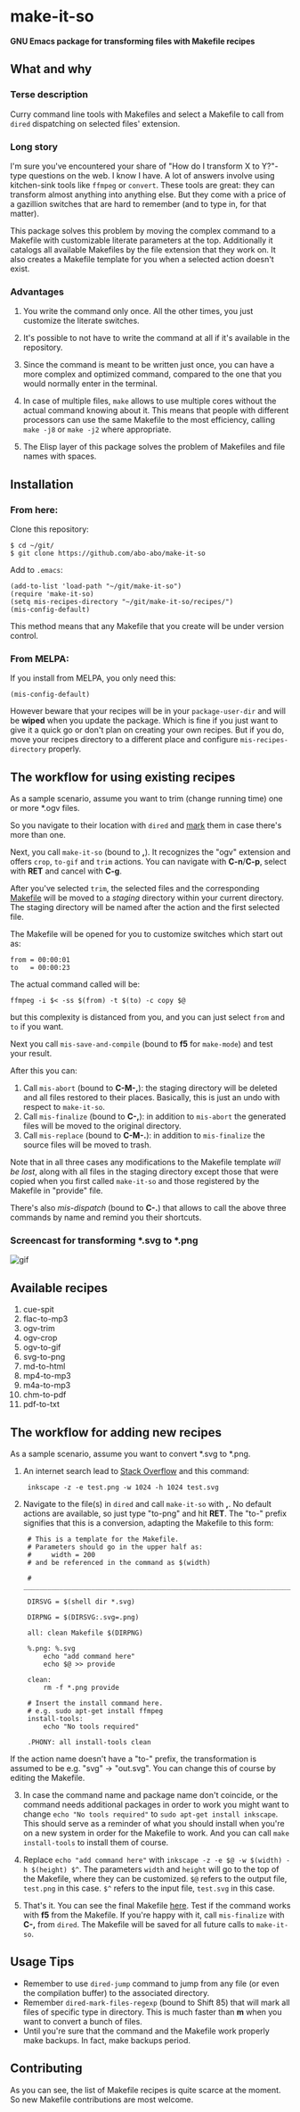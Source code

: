 # make-it-so

**GNU Emacs package for transforming files with Makefile recipes**

## What and why

### Terse description

Curry command line tools with Makefiles and select a Makefile to call
from `dired` dispatching on selected files' extension.

### Long story

I'm sure you've encountered your share of "How do I transform X to
Y?"-type questions on the web. I know I have. A lot of answers involve
using kitchen-sink tools like `ffmpeg` or `convert`. These tools are
great: they can transform almost anything into anything else.  But
they come with a price of a gazillion switches that are hard to
remember (and to type in, for that matter).

This package solves this problem by moving the complex command to a
Makefile with customizable literate parameters at the top.
Additionally it catalogs all available Makefiles by the file extension
that they work on.
It also creates a Makefile template for you when a selected action
doesn't exist.

### Advantages

1. You write the command only once. All the other times, you just
   customize the literate switches.

2. It's possible to not have to write the command at all if it's
   available in the repository.

3. Since the command is meant to be written just once, you can have a
   more complex and optimized command, compared to the one that you
   would normally enter in the terminal.

4. In case of multiple files, `make` allows to use multiple cores
   without the actual command knowing about it. This means that people
   with different processors can use the same Makefile to the most
   efficiency, calling `make -j8` or `make -j2` where appropriate.

5. The Elisp layer of this package solves the problem of Makefiles
   and file names with spaces.

## Installation

### From here:

Clone this repository:

    $ cd ~/git/
    $ git clone https://github.com/abo-abo/make-it-so

Add to `.emacs`:

    (add-to-list 'load-path "~/git/make-it-so")
    (require 'make-it-so)
    (setq mis-recipes-directory "~/git/make-it-so/recipes/")
    (mis-config-default)

This method means that any Makefile that you create will be under
version control.

### From MELPA:

If you install from MELPA, you only need this:

    (mis-config-default)

However beware that your recipes will be in your `package-user-dir`
and will be **wiped** when you update the package.  Which is fine if
you just want to give it a quick go or don't plan on creating your own
recipes. But if you do, move your recipes directory to a different place
and configure `mis-recipes-directory` properly.

## The workflow for using existing recipes

As a sample scenario, assume you want to trim (change running time)
one or more *.ogv files.

So you navigate to their location with `dired` and [mark][dired-mark]
them in case there's more than one.

Next, you call `make-it-so` (bound to **,**). It recognizes the "ogv"
extension and offers `crop`, `to-gif` and `trim` actions. You can
navigate with **C-n**/**C-p**, select with **RET** and cancel with **C-g**.

After you've selected `trim`, the selected files and the corresponding
[Makefile][trim-makefile] will be moved to a *staging* directory within
your current directory. The staging directory will be named after the
action and the first selected file.

The Makefile will be opened for you to customize switches which start out as:

    from = 00:00:01
    to   = 00:00:23

The actual command called will be:

    ffmpeg -i $< -ss $(from) -t $(to) -c copy $@

but this complexity is distanced from you, and you can just select
`from` and `to` if you want.

Next you call `mis-save-and-compile` (bound to **f5** for `make-mode`)
and test your result.

After this you can:

1. Call `mis-abort` (bound to **C-M-,**): the staging directory will be deleted and all
   files restored to their places. Basically, this is just an undo
   with respect to `make-it-so`.
2. Call `mis-finalize` (bound to **C-,**): in addition to `mis-abort` the generated files will be
   moved to the original directory.
3. Call `mis-replace` (bound to **C-M-.**): in addition to `mis-finalize` the source files will be
   moved to trash.

Note that in all three cases any modifications to the Makefile
template *will be lost*, along with all files in the staging directory
except those that were copied when you first called `make-it-so` and
those registered by the Makefile in "provide" file.

There's also *mis-dispatch* (bound to **C-.**) that allows to call the
above three commands by name and remind you their shortcuts.

### Screencast for transforming *.svg to *.png

![gif][svg-png]

## Available recipes

1. cue-spit
2. flac-to-mp3
3. ogv-trim
4. ogv-crop
5. ogv-to-gif
6. svg-to-png
7. md-to-html
8. mp4-to-mp3
9. m4a-to-mp3
9. chm-to-pdf
10. pdf-to-txt

## The workflow for adding new recipes

As a sample scenario, assume you want to convert *.svg to *.png.

1. An internet search lead to [Stack Overflow][stack] and this command:

        inkscape -z -e test.png -w 1024 -h 1024 test.svg

2. Navigate to the file(s) in `dired` and call `make-it-so` with **,**.
No default actions are available, so just type "to-png" and hit **RET**.
The "to-" prefix signifies that this is a conversion, adapting the Makefile to this form:

        # This is a template for the Makefile.
        # Parameters should go in the upper half as:
        #     width = 200
        # and be referenced in the command as $(width)

        # ______________________________________________________________________________

        DIRSVG = $(shell dir *.svg)

        DIRPNG = $(DIRSVG:.svg=.png)

        all: clean Makefile $(DIRPNG)

        %.png: %.svg
        	echo "add command here"
            echo $@ >> provide

        clean:
        	rm -f *.png provide

        # Insert the install command here.
        # e.g. sudo apt-get install ffmpeg
        install-tools:
        	echo "No tools required"

        .PHONY: all install-tools clean

If the action name doesn't have a "to-" prefix, the transformation is assumed to be
e.g. "svg" -> "out.svg". You can change this of course by editing the Makefile.

3. In case the command name and package name don't coincide, or the
command needs additional packages in order to work you might want to
change `echo "No tools required"` to `sudo apt-get install inkscape`.
This should serve as a reminder of what you should install when you're
on a new system in order for the Makefile to work. And you can call `make install-tools`
to install them of course.

4. Replace `echo "add command here"` with `inkscape -z -e $@ -w $(width) -h $(height) $^`.
The parameters `width` and `height` will go to the top of the Makefile, where they
can be customized. `$@` refers to the output file, `test.png` in this case.
`$^` refers to the input file, `test.svg` in this case.

5. That's it. You can see the final Makefile [here][to-png-makefile].
Test if the command works with **f5** from the Makefile.  If you're
happy with it, call `mis-finalize` with **C-,** from `dired`.  The
Makefile will be saved for all future calls to `make-it-so`.

## Usage Tips

- Remember to use `dired-jump` command to jump from any file (or even
  the compilation buffer) to the associated directory.
- Remember `dired-mark-files-regexp` (bound to Shift 85) that will mark all files
  of specific type in directory. This is much faster than **m** when you want
  to convert a bunch of files.
- Until you're sure that the command and the Makefile work properly
  make backups. In fact, make backups period.

## Contributing

As you can see, the list of Makefile recipes is quite scarce at the
moment.  So new Makefile contributions are most welcome.

[dired-mark]: https://www.gnu.org/software/emacs/manual/html_node/emacs/Marks-vs-Flags.html#Marks-vs-Flags
[trim-makefile]: https://raw.githubusercontent.com/abo-abo/make-it-so/master/recipes/ogv/trim/Makefile
[to-png-makefile]: https://raw.githubusercontent.com/abo-abo/make-it-so/master/recipes/svg/to-png/Makefile
[stack]: http://stackoverflow.com/questions/9853325/how-to-convert-a-svg-to-a-png-with-image-magick
[svg-png]: https://raw.githubusercontent.com/abo-abo/make-it-so/gh-pages/svg-png.gif
